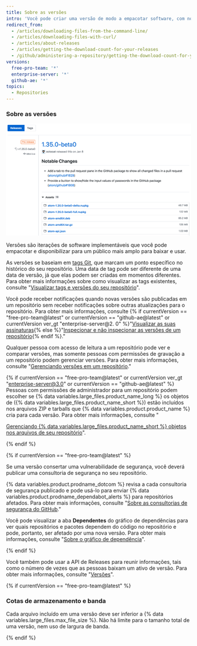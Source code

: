 ```yaml
---
title: Sobre as versões
intro: 'Você pode criar uma versão de modo a empacotar software, com notas de versão e links para arquivos binários, para uso de outras pessoas.'
redirect_from:
  - /articles/downloading-files-from-the-command-line/
  - /articles/downloading-files-with-curl/
  - /articles/about-releases
  - /articles/getting-the-download-count-for-your-releases
  - /github/administering-a-repository/getting-the-download-count-for-your-releases
versions:
  free-pro-team: '*'
  enterprise-server: '*'
  github-ae: '*'
topics:
  - Repositories
---
```


### Sobre as versões

![Uma visão geral de versões](/assets/images/help/releases/releases-overview.png)

Versões são iterações de software implementáveis que você pode empacotar e disponibilizar para um público mais amplo para baixar e usar.

As versões se baseiam em [tags Git](https://git-scm.com/book/en/Git-Basics-Tagging), que marcam um ponto específico no histórico do seu repositório. Uma data de tag pode ser diferente de uma data de versão, já que elas podem ser criadas em momentos diferentes. Para obter mais informações sobre como visualizar as tags existentes, consulte "[Visualizar tags e versões do seu repositório](/github/administering-a-repository/viewing-your-repositorys-releases-and-tags)".

Você pode receber notificações quando novas versões são publicadas em um repositório sem receber notificações sobre outras atualizações para o repositório. Para obter mais informações, consulte {% if currentVersion == "free-pro-team@latest" or currentVersion == "github-ae@latest" or currentVersion ver_gt "enterprise-server@2. 0" %}"[Visualizar as suas assinaturas](/github/managing-subscriptions-and-notifications-on-github/viewing-your-subscriptions){% else %}"[Inspecionar e não inspecionar as versões de um repositório](/github/receiving-notifications-about-activity-on-github/watching-and-unwatching-releases-for-a-repository){% endif %}."

Qualquer pessoa com acesso de leitura a um repositório pode ver e comparar versões, mas somente pessoas com permissões de gravação a um repositório podem gerenciar versões. Para obter mais informações, consulte "[Gerenciando versões em um repositório](/github/administering-a-repository/managing-releases-in-a-repository)."

{% if currentVersion == "free-pro-team@latest" or currentVersion ver_gt "enterprise-server@3.0" or currentVersion == "github-ae@latest" %}
Pessoas com permissões de administrador para um repositório podem escolher se
{% data variables.large_files.product_name_long %} os objetos de ({% data variables.large_files.product_name_short %}) estão incluídos nos arquivos ZIP e tarballs que {% data variables.product.product_name %} cria para cada versão. Para obter mais informações, consulte "

[Gerenciando {% data variables.large_files.product_name_short %} objetos nos arquivos de seu repositório](/github/administering-a-repository/managing-git-lfs-objects-in-archives-of-your-repository)". </p> 

{% endif %}

{% if currentVersion == "free-pro-team@latest" %}

Se uma versão consertar uma vulnerabilidade de segurança, você deverá publicar uma consultoria de segurança no seu repositório.

{% data variables.product.prodname_dotcom %} revisa a cada consultoria de segurança publicado e pode usá-lo para enviar {% data variables.product.prodname_dependabot_alerts %} para repositórios afetados. Para obter mais informações, consulte "[Sobre as consultorias de segurança do GitHub](/github/managing-security-vulnerabilities/about-github-security-advisories)."

Você pode visualizar a aba **Dependentes** do gráfico de dependências para ver quais repositórios e pacotes dependem do código no repositório e pode, portanto, ser afetado por uma nova versão. Para obter mais informações, consulte "[Sobre o gráfico de dependência](/github/visualizing-repository-data-with-graphs/about-the-dependency-graph)". 

{% endif %}

Você também pode usar a API de Releases para reunir informações, tais como o número de vezes que as pessoas baixam um ativo de versão. Para obter mais informações, consulte "[Versões](/rest/reference/repos#releases)".

{% if currentVersion == "free-pro-team@latest" %}


### Cotas de armazenamento e banda

Cada arquivo incluído em uma versão deve ser inferior a {% data variables.large_files.max_file_size %}. Não há limite para o tamanho total de uma versão, nem uso de largura de banda.

{% endif %}
